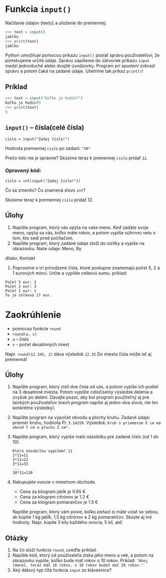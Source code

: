 # Funkcia `input()`

Načítanie údajov (textu) a uloženie do premennej.
```py
>>> text = input()
jablko
>>> print(text)
jablko
```

Python umožňuje pomocou príkazu `input()` poslať správu používateľovi, že potrebujeme určité údaje.
Správu zapíšeme do zátvoriek príkazu `input` medzi jednoduché alebo dvojité úvodzovky.
Program pri spustení zobrazí správu a potom čaká na zadané údaje. Ušetríme tak príkaz `print()`!
## Príklad 

```py
>>> text = input("Koľko je hodín?")
Koľko je hodín?9
>>> print(text)
9
```

## `input()` – čísla(celé čísla) 
`cislo = input("Zadaj číslo!")`

Hodnota premennej `cislo` po zadaní: `"50"`

Prečo toto nie je správne?
Skúsime teraz k premennej `cislo` pridať `12`.

### Opravený kód:
`cislo = int(input("Zadaj číslo!"))`

Čo sa zmenilo? 
Čo znamená slovo `int`?

Skúsime teraz k premennej `cislo` pridať 12.

## Úlohy
1. Napíšte program, ktorý vás opýta na vaše meno. Keď zadáte svoje meno, opýta sa vás, koľko máte rokov, a potom vypíše súhrnnú vetu o tom, kto sedí pred počítačom.
1. Napíšte program, ktorý zadané údaje zloží do vizitky a vypíše na obrazovku.
Naše údaje: Meno, By

dlisko, Kontakt
1. Poprosíme o tri prirodzené čísla, ktoré postupne znamenajú počet 5, 2 a 1 eurových mincí. Určte a vypíšte celkovú sumu.
príklad:
```
Počet 5 eur: 2
Počet 2 eur: 3
Počet 1 eur: 1
To je celkovo 17 eur.
```
# Zaokrúhlenie
- pomocou funkcie `round`
- `round(a, x)`
- `a` – číslo
- `x` - počet desatinných miest

Napr. `round(12.345, 2)` dáva výsledok `12.35`
Do miesta čísla môže ísť aj premenná!
## Úlohy
1. Napíšte program, ktorý zistí dve čísla od vás, a potom vypíše ich podiel na 3 desatinné miesta.
Potom vypíšte celočíselný výsledok delenia a zvyšok po delení.
Dávajte pozor, aby bol program použiteľný aj pre laických používateľov (nech program napíše aj jedno-dva slová, nie len konkrétne výsledky).
1. Napíšte program na výpočet obvodu a plochy kruhu.
Zadané údaje: priemer kruhu, hodnota Pí: `3.14159`.
Výsledok:
`Kruh s priemerom X cm má obvod Y cm a plochu Z cm².`
1. Napíšte program, ktorý vypíše malú násobilku pre zadané číslo (od 1 do 10).
    ```
    Ktorú násobilku vypíšem? 11
    1*11=11
    2*11=22
    3*11=33
    ...
    10*11=110
    ```
1. Nakupujete ovocie v miestnom obchode.
    - Cena za kilogram jabĺk je 0.65 €
    - Cena za kilogram citrónov je 1.2 € 
    - Cena za kilogram pomarančov je 1.5 €
    
    Napíšte program, ktorý vám povie, koľko peňazí si máte vziať so sebou, ak kúpite 1 kg jabĺk, 1,5 kg citrónov a 2 kg pomarančov.
    Skúste aj iné hodnoty.
    Napr. kúpite 3 kily každého ovocia, 5 kíl, atď.
## Otázky
1. Na čo slúži funkcia `round`, uveďte príklad.
2. Napíšte kód, ktorý od používateľa získa jeho meno a vek, a potom na obrazovku vypíše, koľko bude mať rokov o 10 rokov. Príklad: `"Ahoj [meno], teraz máš 16 rokov, o 10 rokov budeš mať 26 rokov."`
3. Aký dátový typ číta funkcia `input` zo klávesnice?